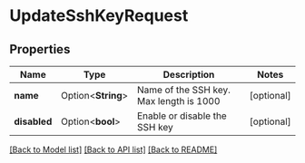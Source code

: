 # UpdateSshKeyRequest

## Properties

Name | Type | Description | Notes
------------ | ------------- | ------------- | -------------
**name** | Option<**String**> | Name of the SSH key. Max length is 1000 | [optional]
**disabled** | Option<**bool**> | Enable or disable the SSH key | [optional]

[[Back to Model list]](../README.md#documentation-for-models) [[Back to API list]](../README.md#documentation-for-api-endpoints) [[Back to README]](../README.md)


